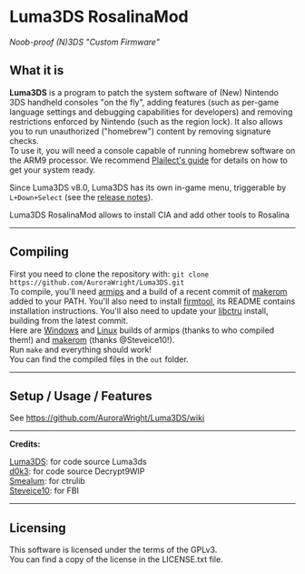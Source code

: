 # Luma3DS RosalinaMod
*Noob-proof (N)3DS "Custom Firmware"*

## What it is

**Luma3DS** is a program to patch the system software of (New) Nintendo 3DS handheld consoles "on the fly", adding features (such as per-game language settings and debugging capabilities for developers) and removing restrictions enforced by Nintendo (such as the region lock).
It also allows you to run unauthorized ("homebrew") content by removing signature checks.  
To use it, you will need a console capable of running homebrew software on the ARM9 processor. We recommend [Plailect's guide](https://3ds.guide/) for details on how to get your system ready.

Since Luma3DS v8.0, Luma3DS has its own in-game menu, triggerable by `L+Down+Select` (see the [release notes](https://github.com/AuroraWright/Luma3DS/releases/tag/v8.0)).

Luma3DS RosalinaMod allows to install CIA and add other tools to Rosalina

---

## Compiling

First you need to clone the repository with: `git clone https://github.com/AuroraWright/Luma3DS.git`  
To compile, you'll need [armips](https://github.com/Kingcom/armips) and a build of a recent commit of [makerom](https://github.com/profi200/Project_CTR) added to your PATH. You'll also need to install [firmtool](https://github.com/TuxSH/firmtool), its README contains installation instructions.
You'll also need to update your [libctru](https://github.com/smealum/ctrulib) install, building from the latest commit.  
Here are [Windows](https://buildbot.orphis.net/armips/) and [Linux](https://mega.nz/#!uQ1T1IAD!Q91O0e12LXKiaXh_YjXD3D5m8_W3FuMI-hEa6KVMRDQ) builds of armips (thanks to who compiled them!) and [makerom](https://github.com/Steveice10/buildtools/tree/master/3ds) (thanks @Steveice10!).   
Run `make` and everything should work!  
You can find the compiled files in the `out` folder.

---

## Setup / Usage / Features

See https://github.com/AuroraWright/Luma3DS/wiki

---

**Credits:**

[Luma3DS](https://github.com/AuroraWright/Luma3DS): for code source Luma3ds   
[d0k3](https://github.com/d0k3/Decrypt9WIP): for code source Decrypt9WIP   
[Smealum](https://github.com/smealum/ctrulib): for ctrulib   
[Steveice10](https://github.com/Steveice10/FBI): for FBI   

---

## Licensing

This software is licensed under the terms of the GPLv3.  
You can find a copy of the license in the LICENSE.txt file.
